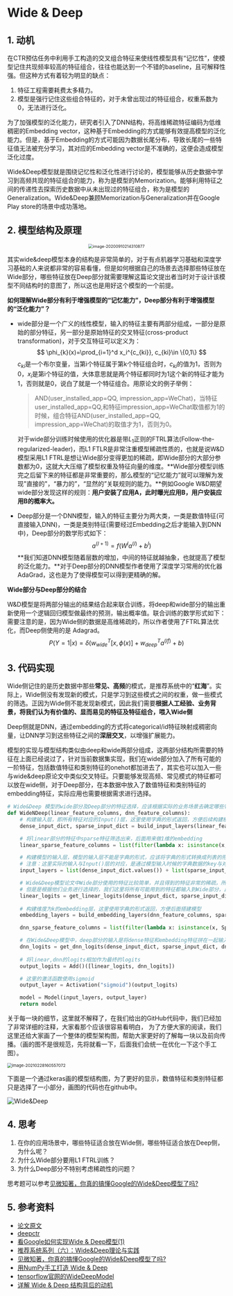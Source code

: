 # Wide & Deep

## 1. 动机

在CTR预估任务中利用手工构造的交叉组合特征来使线性模型具有“记忆性”，使模型记住共现频率较高的特征组合，往往也能达到一个不错的baseline，且可解释性强。但这种方式有着较为明显的缺点：

1. 特征工程需要耗费太多精力。
2. 模型是强行记住这些组合特征的，对于未曾出现过的特征组合，权重系数为0，无法进行泛化。

为了加强模型的泛化能力，研究者引入了DNN结构，将高维稀疏特征编码为低维稠密的Embedding vector，这种基于Embedding的方式能够有效提高模型的泛化能力。但是，基于Embedding的方式可能因为数据长尾分布，导致长尾的一些特征值无法被充分学习，其对应的Embedding vector是不准确的，这便会造成模型泛化过度。

Wide&Deep模型就是围绕记忆性和泛化性进行讨论的，模型能够从历史数据中学习到高频共现的特征组合的能力，称为是模型的Memorization。能够利用特征之间的传递性去探索历史数据中从未出现过的特征组合，称为是模型的Generalization。Wide&Deep兼顾Memorization与Generalization并在Google Play store的场景中成功落地。

## 2. 模型结构及原理

<div align=center>
<img src="https://ryluo.oss-cn-chengdu.aliyuncs.com/Javaimage-20200910214310877.png" alt="image-20200910214310877" style="zoom:65%;" />
</div>

其实wide&deep模型本身的结构是非常简单的，对于有点机器学习基础和深度学习基础的人来说都非常的容易看懂，但是如何根据自己的场景去选择那些特征放在Wide部分，哪些特征放在Deep部分就需要理解这篇论文提出者当时对于设计该模型不同结构时的意图了，所以这也是用好这个模型的一个前提。

**如何理解Wide部分有利于增强模型的“记忆能力”，Deep部分有利于增强模型的“泛化能力”？**

- wide部分是一个广义的线性模型，输入的特征主要有两部分组成，一部分是原始的部分特征，另一部分是原始特征的交叉特征(cross-product transformation)，对于交互特征可以定义为：
  $$
  \phi_{k}(x)=\prod_{i=1}^d x_i^{c_{ki}}, c_{ki}\in \{0,1\}
  $$
  $c_{ki}$是一个布尔变量，当第i个特征属于第k个特征组合时，$c_{ki}$的值为1，否则为0，$x_i$是第i个特征的值，大体意思就是两个特征都同时为1这个新的特征才能为1，否则就是0，说白了就是一个特征组合。用原论文的例子举例：

  > AND(user_installed_app=QQ, impression_app=WeChat)，当特征user_installed_app=QQ,和特征impression_app=WeChat取值都为1的时候，组合特征AND(user_installed_app=QQ, impression_app=WeChat)的取值才为1，否则为0。
  
  对于wide部分训练时候使用的优化器是带$L_1$正则的FTRL算法(Follow-the-regularized-leader)，而L1 FTLR是非常注重模型稀疏性质的，也就是说W&D模型采用L1 FTRL是想让Wide部分变得更加的稀疏，即Wide部分的大部分参数都为0，这就大大压缩了模型权重及特征向量的维度。**Wide部分模型训练完之后留下来的特征都是非常重要的，那么模型的“记忆能力”就可以理解为发现"直接的"，“暴力的”，“显然的”关联规则的能力。**例如Google W&D期望wide部分发现这样的规则：**用户安装了应用A，此时曝光应用B，用户安装应用B的概率大。**
  
- Deep部分是一个DNN模型，输入的特征主要分为两大类，一类是数值特征(可直接输入DNN)，一类是类别特征(需要经过Embedding之后才能输入到DNN中)，Deep部分的数学形式如下：
  $$
  a^{(l+1)} = f(W^{l}a^{(l)} + b^{l})
  $$
  **我们知道DNN模型随着层数的增加，中间的特征就越抽象，也就提高了模型的泛化能力。**对于Deep部分的DNN模型作者使用了深度学习常用的优化器AdaGrad，这也是为了使得模型可以得到更精确的解。



**Wide部分与Deep部分的结合**

W&D模型是将两部分输出的结果结合起来联合训练，将deep和wide部分的输出重新使用一个逻辑回归模型做最终的预测，输出概率值。联合训练的数学形式如下：需要注意的是，因为Wide侧的数据是高维稀疏的，所以作者使用了FTRL算法优化，而Deep侧使用的是 Adagrad。
$$
P(Y=1|x)=\delta(w_{wide}^T[x,\phi(x)] + w_{deep}^T a^{(lf)} + b)
$$


## 3. 代码实现

Wide侧记住的是历史数据中那些**常见、高频**的模式，是推荐系统中的“**红海**”。实际上，Wide侧没有发现新的模式，只是学习到这些模式之间的权重，做一些模式的筛选。正因为Wide侧不能发现新模式，因此我们需要**根据人工经验、业务背景，将我们认为有价值的、显而易见的特征及特征组合，喂入Wide侧**

Deep侧就是DNN，通过embedding的方式将categorical/id特征映射成稠密向量，让DNN学习到这些特征之间的**深层交叉**，以增强扩展能力。

模型的实现与模型结构类似由deep和wide两部分组成，这两部分结构所需要的特征在上面已经说过了，针对当前数据集实现，我们在wide部分加入了所有可能的一阶特征，包括数值特征和类别特征的onehot都加进去了，其实也可以加入一些与wide&deep原论文中类似交叉特征。只要能够发现高频、常见模式的特征都可以放在wide侧，对于Deep部分，在本数据中放入了数值特征和类别特征的embedding特征，实际应用也需要根据需求进行选择。

```python
# Wide&Deep 模型的wide部分及Deep部分的特征选择，应该根据实际的业务场景去确定哪些特征应该放在Wide部分，哪些特征应该放在Deep部分
def WideNDeep(linear_feature_columns, dnn_feature_columns):
    # 构建输入层，即所有特征对应的Input()层，这里使用字典的形式返回，方便后续构建模型
    dense_input_dict, sparse_input_dict = build_input_layers(linear_feature_columns + dnn_feature_columns)

    # 将linear部分的特征中sparse特征筛选出来，后面用来做1维的embedding
    linear_sparse_feature_columns = list(filter(lambda x: isinstance(x, SparseFeat), linear_feature_columns))

    # 构建模型的输入层，模型的输入层不能是字典的形式，应该将字典的形式转换成列表的形式
    # 注意：这里实际的输入与Input()层的对应，是通过模型输入时候的字典数据的key与对应name的Input层
    input_layers = list(dense_input_dict.values()) + list(sparse_input_dict.values())

    # Wide&Deep模型论文中Wide部分使用的特征比较简单，并且得到的特征非常的稀疏，所以使用了FTRL优化Wide部分（这里没有实现FTRL）
    # 但是是根据他们业务进行选择的，我们这里将所有可能用到的特征都输入到Wide部分，具体的细节可以根据需求进行修改
    linear_logits = get_linear_logits(dense_input_dict, sparse_input_dict, linear_sparse_feature_columns)
    
    # 构建维度为k的embedding层，这里使用字典的形式返回，方便后面搭建模型
    embedding_layers = build_embedding_layers(dnn_feature_columns, sparse_input_dict, is_linear=False)

    dnn_sparse_feature_columns = list(filter(lambda x: isinstance(x, SparseFeat), dnn_feature_columns))

    # 在Wide&Deep模型中，deep部分的输入是将dense特征和embedding特征拼在一起输入到dnn中
    dnn_logits = get_dnn_logits(dense_input_dict, sparse_input_dict, dnn_sparse_feature_columns, embedding_layers)
    
    # 将linear,dnn的logits相加作为最终的logits
    output_logits = Add()([linear_logits, dnn_logits])

    # 这里的激活函数使用sigmoid
    output_layer = Activation("sigmoid")(output_logits)

    model = Model(input_layers, output_layer)
    return model
```

关于每一块的细节，这里就不解释了，在我们给出的GitHub代码中，我们已经加了非常详细的注释，大家看那个应该很容易看明白， 为了方便大家的阅读，我们这里还给大家画了一个整体的模型架构图，帮助大家更好的了解每一块以及前向传播。（画的图不是很规范，先将就看一下，后面我们会统一在优化一下这个手工图）。

<img src="https://ryluo.oss-cn-chengdu.aliyuncs.com/图片image-20210228160557072.png" alt="image-20210228160557072" style="zoom:67%;" />

下面是一个通过keras画的模型结构图，为了更好的显示，数值特征和类别特征都只是选择了一小部分，画图的代码也在github中。

![Wide&Deep](https://ryluo.oss-cn-chengdu.aliyuncs.com/图片Wide&Deep.png)

## 4. 思考

1. 在你的应用场景中，哪些特征适合放在Wide侧，哪些特征适合放在Deep侧，为什么呢？
2. 为什么Wide部分要用L1 FTRL训练？
3. 为什么Deep部分不特别考虑稀疏性的问题？

思考题可以参考[见微知著，你真的搞懂Google的Wide&Deep模型了吗?](https://zhuanlan.zhihu.com/p/142958834)



## 5. 参考资料

- [论文原文](https://arxiv.org/pdf/1606.07792.pdf)
- [deepctr](https://github.com/shenweichen/DeepCTR)
- [看Google如何实现Wide & Deep模型(1)](https://zhuanlan.zhihu.com/p/47293765)
- [推荐系统系列（六）：Wide&Deep理论与实践](https://zhuanlan.zhihu.com/p/92279796?utm_source=wechat_session&utm_medium=social&utm_oi=753565305866829824&utm_campaign=shareopn)
- [见微知著，你真的搞懂Google的Wide&Deep模型了吗?](https://zhuanlan.zhihu.com/p/142958834)
- [用NumPy手工打造 Wide & Deep](https://zhuanlan.zhihu.com/p/53110408)
- [tensorflow官网的WideDeepModel](https://www.tensorflow.org/api_docs/python/tf/keras/experimental/WideDeepModel)
- [详解 Wide & Deep 结构背后的动机](https://zhuanlan.zhihu.com/p/53361519)


